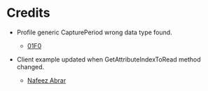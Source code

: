 Credits
=======
  - Profile generic CapturePeriod wrong data type found.
    * [01F0](https://github.com/01F0)

  - Client example updated when GetAttributeIndexToRead method changed.
    * [Nafeez Abrar](https://github.com/nafeezabrar)
